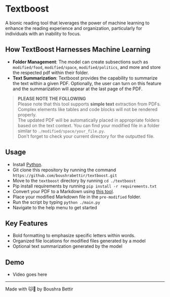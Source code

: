 # Textboost

A bionic reading tool that leverages the power of machine learning to enhance the reading experience and organization, particularly for individuals with an inability to focus.

## How TextBoost Harnesses Machine Learning

- **Folder Management**: The model can create subsections such as `modified/food`, `modified/space`, `modified/politics`, and more and store the respected pdf within their folder.
- **Text Summarization**: Textboost provides the capability to summarize the text within a given PDF. Optionally, the user can turn on this feature and the summarization will appear at the last page of the PDF.

> **PLEASE NOTE THE FOLLOWING**<br/>
> Please note that this tool supports **simple text** extraction from PDFs. Complex elements like tables and code blocks will not be rendered properly.<br/>
> The updated PDF will be automatically placed in appropriate folders based on the text context. You can find your modified file in a folder similar to `./modified/space/your_file.py`.<br/>
> Don't forget to check your current directory for the outputted file.

## Usage

- Install [Python](https://www.python.org/downloads/).
- Git clone this repository by running the command `https://github.com/boushrabettir/textboost.git`
- Move to the `textboost` directory by running `cd ./textboost`
- Pip install requirements by running `pip install -r requirements.txt`
- Convert your PDF to a Markdown using [this tool](https://products.groupdocs.app/conversion/pdf-to-md).
- Place your modified Markdown file in the `pre-modified` folder.
- Run the script by typing `python ./main.py`
- Navigate to the help menu to get started

## Key Features

- Bold formatting to emphasize specific letters within words.
- Organized file locations for modified files generated by a model
- Optional text summarization generated by the model

## Demo

- Video goes here

---

Made with 🐱💛 by Boushra Bettir
